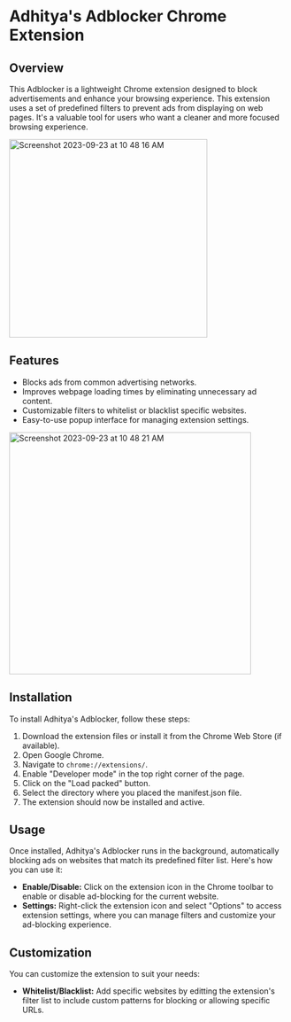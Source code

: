 # Adhitya's Adblocker Chrome Extension

## Overview

This Adblocker is a lightweight Chrome extension designed to block advertisements and enhance your browsing experience. This extension uses a set of predefined filters to prevent ads from displaying on web pages. It's a valuable tool for users who want a cleaner and more focused browsing experience.


<img width="358" alt="Screenshot 2023-09-23 at 10 48 16 AM" src="https://github.com/alisonqiu/Adithya-Adblocker/assets/90943803/3f331433-aa2a-42f4-8760-30ab0907b859">

## Features

- Blocks ads from common advertising networks.
- Improves webpage loading times by eliminating unnecessary ad content.
- Customizable filters to whitelist or blacklist specific websites.
- Easy-to-use popup interface for managing extension settings.
<img width="437" alt="Screenshot 2023-09-23 at 10 48 21 AM" src="https://github.com/alisonqiu/Adithya-Adblocker/assets/90943803/082aae78-1766-43a7-afd5-97463ac7edc3">

## Installation

To install Adhitya's Adblocker, follow these steps:

1. Download the extension files or install it from the Chrome Web Store (if available).
2. Open Google Chrome.
3. Navigate to `chrome://extensions/`.
4. Enable "Developer mode" in the top right corner of the page.
5. Click on the "Load packed" button.
6. Select the directory where you placed the manifest.json file.
7. The extension should now be installed and active.

## Usage

Once installed, Adhitya's Adblocker runs in the background, automatically blocking ads on websites that match its predefined filter list. Here's how you can use it:

- **Enable/Disable:** Click on the extension icon in the Chrome toolbar to enable or disable ad-blocking for the current website.
- **Settings:** Right-click the extension icon and select "Options" to access extension settings, where you can manage filters and customize your ad-blocking experience.

## Customization

You can customize the extension to suit your needs:

- **Whitelist/Blacklist:** Add specific websites by editting the extension's filter list to include custom patterns for blocking or allowing specific URLs.

